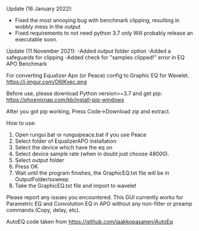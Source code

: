 Update (16 January 2022):
- Fixed the most annoying bug with benchmark clipping, resulting in wobbly mess in the output
- Fixed requirements to not need python 3.7 only
Will probably release an executable soon.

Update (11 November 2021): 
-Added output folder option
-Added a safeguards for clipping
-Added check for "samples clipped!" error in EQ APO Benchmark

For converting Equalizer Apo (or Peace) config to Graphic EQ for Wavelet. https://i.imgur.com/O6lKxec.png

Before use, please download Python version>=3.7 and get pip: https://phoenixnap.com/kb/install-pip-windows

After you got pip working, Press Code->Download zip and extract.

How to use:

1. Open rungui.bat or runguipeace.bat if you use Peace
2. Select folder of EqualizerAPO installation
3. Select the device which have the eq on
4. Select device sample rate (when in doubt just choose 48000).
5. Select output folder
6. Press OK
7. Wait until the program finishes, the GraphicEQ.txt file will be in OutputFolder/ssweep
8. Take the GraphicEQ.txt file and import to wavelet

Please report any issues you encountered. This GUI currently works for Parametric EQ and Convolution EQ in APO without any non-filter or preamp commands (Copy, delay, etc).

AutoEQ code taken from https://github.com/jaakkopasanen/AutoEq
